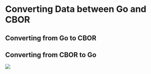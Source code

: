 # Converting Data between Go and CBOR

## Converting from Go to CBOR

## Converting from CBOR to Go


![](img/conv_table.png)
